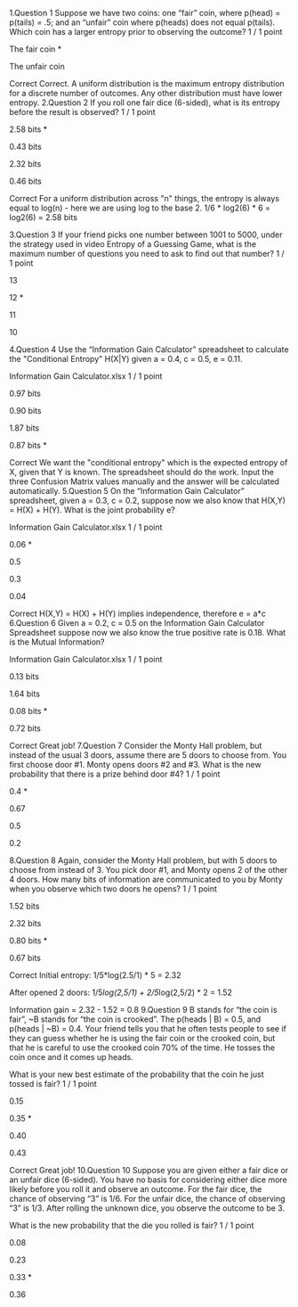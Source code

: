 1.Question 1
Suppose we have two coins: one “fair” coin, where p(head) = p(tails) = .5; and an “unfair” coin where p(heads) does not equal p(tails). Which coin has a larger entropy prior to observing the outcome?
1 / 1 point


The fair coin *


The unfair coin

Correct
Correct. A uniform distribution is the maximum entropy distribution for a discrete number of outcomes. Any other distribution must have lower entropy.
2.Question 2
If you roll one fair dice (6-sided), what is its entropy before the result is observed?
1 / 1 point


2.58 bits *


0.43 bits


2.32 bits


0.46 bits

Correct
For a uniform distribution across "n" things, the entropy is always equal to log(n) - here we are using log to the base 2. 1/6 * log2(6) * 6 = log2(6) = 2.58 bits

3.Question 3
If your friend picks one number between 1001 to 5000, under the strategy used in video Entropy of a Guessing Game, what is the maximum number of questions you need to ask to find out that number?
1 / 1 point


13


12 *


11


10


4.Question 4
Use the “Information Gain Calculator” spreadsheet to calculate the "Conditional Entropy" H(X|Y) given a = 0.4, c = 0.5, e = 0.11.

Information Gain Calculator.xlsx
1 / 1 point


0.97 bits


0.90 bits


1.87 bits


0.87 bits *

Correct
We want the "conditional entropy" which is the expected entropy of X, given that Y is known. The spreadsheet should do the work. Input the three Confusion Matrix values manually and the answer will be calculated automatically.
5.Question 5
On the “Information Gain Calculator” spreadsheet, given a = 0.3, c = 0.2, suppose now we also know that H(X,Y) = H(X) + H(Y). What is the joint probability e?

Information Gain Calculator.xlsx
1 / 1 point


0.06 *


0.5


0.3


0.04

Correct
H(X,Y) = H(X) + H(Y) implies independence, therefore e = a*c
6.Question 6
Given a = 0.2, c = 0.5 on the Information Gain Calculator Spreadsheet suppose now we also know the true positive rate is 0.18. What is the Mutual Information?

Information Gain Calculator.xlsx
1 / 1 point


0.13 bits


1.64 bits


0.08 bits *


0.72 bits

Correct
Great job!
7.Question 7
Consider the Monty Hall problem, but instead of the usual 3 doors, assume there are 5 doors to choose from. You first choose door #1. Monty opens doors #2 and #3. What is the new probability that there is a prize behind door #4?
1 / 1 point


0.4 *


0.67


0.5


0.2


8.Question 8
Again, consider the Monty Hall problem, but with 5 doors to choose from instead of 3. You pick door #1, and Monty opens 2 of the other 4 doors. How many bits of information are communicated to you by Monty when you observe which two doors he opens?
1 / 1 point


1.52 bits


2.32 bits


0.80 bits *


0.67 bits

Correct
Initial entropy: 1/5*log(2.5/1) * 5 = 2.32

After opened 2 doors: 1/5*log(2,5/1) + 2/5*log(2,5/2) * 2 = 1.52

Information gain = 2.32 - 1.52 = 0.8
9.Question 9
B stands for “the coin is fair”, ~B stands for “the coin is crooked”. The p(heads | B) = 0.5, and p(heads | ~B) = 0.4. Your friend tells you that he often tests people to see if they can guess whether he is using the fair coin or the crooked coin, but that he is careful to use the crooked coin 70% of the time. He tosses the coin once and it comes up heads.

What is your new best estimate of the probability that the coin he just tossed is fair?
1 / 1 point


0.15


0.35 *


0.40


0.43

Correct
Great job!
10.Question 10
Suppose you are given either a fair dice or an unfair dice (6-sided). You have no basis for considering either dice more likely before you roll it and observe an outcome. For the fair dice, the chance of observing “3” is 1/6. For the unfair dice, the chance of observing “3” is 1/3. After rolling the unknown dice, you observe the outcome to be 3.

What is the new probability that the die you rolled is fair?
1 / 1 point


0.08


0.23


0.33 *


0.36

